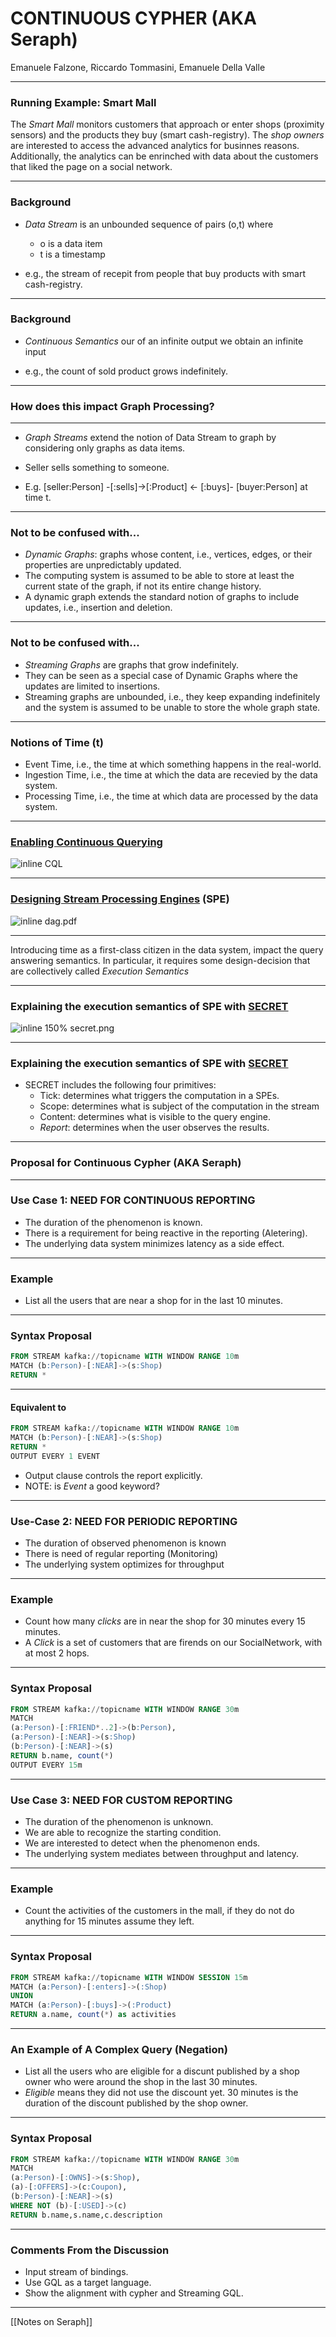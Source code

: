 
# CONTINUOUS CYPHER (AKA Seraph)

Emanuele Falzone, Riccardo Tommasini, Emanuele Della Valle


---
### Running Example: Smart Mall
	
The *Smart Mall* monitors customers that approach or enter shops (proximity sensors) and the products they buy (smart cash-registry). The *shop owners* are interested to
access the advanced analytics for businnes reasons. Additionally, the analytics
can be enrinched with data about the customers that liked the page on a social network.

---
### Background

- *Data Stream* is an unbounded sequence of pairs (o,t) where 
	- o is a data item
	- t is a timestamp

- e.g., the stream of recepit from people that buy products with smart cash-registry.

---
### Background
- *Continuous Semantics* our of an infinite output we obtain an infinite input

- e.g., the count of sold product  grows indefinitely.

---

### How does this impact Graph Processing?

---

- *Graph Streams* extend the notion of Data Stream to graph by considering only graphs as data items.

- Seller sells something to someone.  
- E.g. [seller:Person] -[:sells]->[:Product] <- [:buys]- [buyer:Person] at time t.

---

### Not to be confused with...

- *Dynamic Graphs*: graphs whose content, i.e., vertices, edges, or their properties are unpredictably updated.
-  The computing system is assumed to be able to store at least the current state of the graph, if not its entire change history.  
-  A dynamic graph extends the standard notion of graphs to include updates, i.e., insertion and deletion.

---

### Not to be confused with...
- *Streaming Graphs* are graphs that grow indefinitely. 
- They can be seen as a special case of Dynamic Graphs where the updates are limited to insertions.
-  Streaming graphs are unbounded, i.e., they keep expanding indefinitely and the system is assumed to be unable to store the whole graph state. 

---

### Notions of Time (t)

- Event Time, i.e., the time at which something happens in the real-world.
- Ingestion Time, i.e., the time at which the data are recevied by the data system.
- Processing Time, i.e., the time at which data are processed by the data system.

---

### [Enabling Continuous Querying](https://link.springer.com/article/10.1007/s00778-004-0147-z)

![inline CQL](https://raw.githubusercontent.com/riccardotommasini/stuffs/master/cql.png)

---
### [Designing Stream Processing Engines](https://journalofbigdata.springeropen.com/articles/10.1186/s40537-017-0072-9)  (SPE)

![inline dag.pdf](https://raw.githubusercontent.com/riccardotommasini/stuffs/master/dag.png)

---

Introducing time as a first-class citizen in the data system, impact the query answering semantics. In particular, it requires some design-decision that are collectively called *Execution Semantics*

---

### Explaining the execution semantics of SPE with [SECRET](https://dl.acm.org/doi/abs/10.14778/1920841.1920874)

![inline 150% secret.png](https://raw.githubusercontent.com/riccardotommasini/stuffs/master/secret.png)

---

### Explaining the execution semantics of SPE with [SECRET](https://dl.acm.org/doi/abs/10.14778/1920841.1920874)

- SECRET includes the following four primitives:
	- Tick: determines what triggers the computation in a SPEs.
	- Scope: determines what is subject of the computation in the stream
	- Content: determines what is visible to the query engine.
	- *Report*: determines when the user observes the results.

---

### Proposal for Continuous Cypher (AKA Seraph) 

---
### Use Case 1: NEED FOR CONTINUOUS REPORTING 

- The duration of the phenomenon is known.
- There is a requirement for being reactive in the reporting (Aletering).
- The underlying data system minimizes latency as a side effect.

---

### Example 

- List all the users that are near a shop for in the last 10 minutes.

--- 

### Syntax Proposal

```sql
FROM STREAM kafka://topicname WITH WINDOW RANGE 10m 
MATCH (b:Person)-[:NEAR]->(s:Shop)
RETURN *
```

---

#### Equivalent to

```sql
FROM STREAM kafka://topicname WITH WINDOW RANGE 10m 
MATCH (b:Person)-[:NEAR]->(s:Shop)
RETURN *
OUTPUT EVERY 1 EVENT
```

- Output clause controls the report explicitly.
- NOTE:  is *Event* a good keyword?

---
### Use-Case 2: NEED FOR PERIODIC REPORTING

- The duration of observed phenomenon is known
- There is need of regular reporting (Monitoring)
- The underlying system optimizes for throughput

---
### Example

- Count how many *clicks* are in near the shop for 30 minutes every 15 minutes. 
- A *Click* is a set of customers that are firends on our SocialNetwork, with at most 2 hops. 

---
### Syntax Proposal

```sql
FROM STREAM kafka://topicname WITH WINDOW RANGE 30m 
MATCH 
(a:Person)-[:FRIEND*..2]->(b:Person),
(a:Person)-[:NEAR]->(s:Shop)
(b:Person)-[:NEAR]->(s)
RETURN b.name, count(*)
OUTPUT EVERY 15m
```
---
### Use Case 3: NEED FOR CUSTOM REPORTING

- The duration of the phenomenon is unknown.
- We are able to recognize the starting condition.
- We are interested to detect when the phenomenon ends.
- The underlying system mediates between throughput and latency.

---
### Example

- Count the activities of the customers in the mall, if they do not do anything for 15 minutes assume they left.

--- 
### Syntax Proposal

```sql
FROM STREAM kafka://topicname WITH WINDOW SESSION 15m 
MATCH (a:Person)-[:enters]->(:Shop)
UNION
MATCH (a:Person)-[:buys]->(:Product)
RETURN a.name, count(*) as activities
```
---

### An Example of A Complex Query (Negation)

- List all the users who are eligible for a discunt published by a shop owner who were around the shop in the last 30 minutes. 
- *Eligible* means they did not use the discount yet. 30 minutes is the duration of the discount published by the shop owner.

--- 

### Syntax Proposal

```sql
FROM STREAM kafka://topicname WITH WINDOW RANGE 30m 
MATCH 
(a:Person)-[:OWNS]->(s:Shop),
(a)-[:OFFERS]->(c:Coupon),
(b:Person)-[:NEAR]->(s)
WHERE NOT (b)-[:USED]->(c)
RETURN b.name,s.name,c.description
```
---
### Comments From the Discussion

- Input stream of bindings.
- Use GQL as a target language.
- Show the alignment with cypher and Streaming GQL. 

--- 

[[Notes on Seraph]]